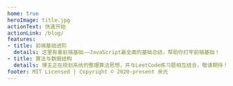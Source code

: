 ```yaml
---
home: true
heroImage: title.jpg
actionText: 快速开始
actionLink: /blog/
features:
- title: 前端基础进阶
  details: 这里有着前端基础——JavaScript最全面的基础总结，帮助你打牢前端基础！
- title: 算法与数据结构
  details: 博主正在规划系统的整理算法思想，并与LeetCode练习题相互结合，敬请期待！
footer: MIT Licensed | Copyright © 2020-present 余光
---
```

